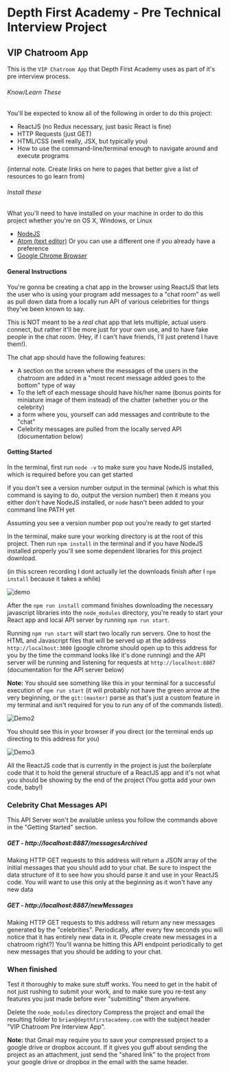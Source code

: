 # Depth First Academy - Pre Technical Interview Project

## VIP Chatroom App
This is the `VIP Chatroom App` that Depth First Academy uses as part of it's pre interview process.


###### Know/Learn These
You'll be expected to know all of the following in order to do this project:
- ReactJS (no Redux necessary, just basic React is fine)
- HTTP Requests (just GET)
- HTML/CSS (well really, JSX, but typically you)
- How to use the command-line/terminal enough to navigate around and execute programs

(internal note. Create links on here to pages that better give a list of resources to go learn from)


###### Install these
What you'll need to have installed on your machine in order to do this project whether you're on OS X, Windows, or Linux
  - [NodeJS](https://nodejs.org/en/download/)
  - [Atom (text editor)](https://github.com/facebookincubator/create-react-app/blob/master/CHANGELOG.md) Or you can use a different one if you already have a preference
  - [Google Chrome Browser](https://www.google.com/chrome/browser/desktop/index.html)


#### General Instructions
You're gonna be creating a chat app in the browser using ReactJS that lets the user who is using your program add messages to a "chat room" as well as pull down data from a locally run API of various celebrities for things they've been known to say.

This is NOT meant to be a _real_ chat app that lets multiple, actual users connect, but rather it'll be more just for your own use, and to have fake people in the chat room. (Hey, if I can't have friends, I'll just pretend I have them!).

The chat app should have the following features:
- A section on the screen where the messages of the users in the chatroom are added in a "most recent message added goes to the bottom" type of way
- To the left of each message should have his/her name (bonus points for miniature image of them instead) of the chatter (whether you or the celebrity)
- a form where you, yourself can add messages and contribute to the "chat"
- Celebrity messages are pulled from the locally served API (documentation below)


#### Getting Started

In the terminal, first run `node -v` to make sure you have NodeJS installed, which is required before you can get started

If you don't see a version number output in the terminal (which is what this command is saying to do, output the version number) then it means you either don't have NodeJS installed, or `node` hasn't been added to your command line PATH yet

Assuming you see a version number pop out you're ready to get started

In the terminal, make sure your working directory is at the root of this project. Then run `npm install` in the terminal and if you have NodeJS installed properly you'll see some dependent libraries for this project download.

(in this screen recording I dont actually let the downloads finish after I `npm install` because it takes a while)

![demo](https://user-images.githubusercontent.com/8462738/28371065-2a066462-6c59-11e7-95d2-947110418639.gif)

After the `npm run install` command finishes downloading the necessary javascript libraries into the `node_modules` directory, you're ready to start your React app and local API server by running
`npm run start`.

Running `npm run start` will start two locally run servers. One to host the HTML and Javascript files that will be served up at the address `http://localhost:3000` (google chrome should open up to this address for you by the time the command looks like it's done running) and the API server will be running and listening for requests at `http://localhost:8887` (documentation for the API server below)

**Note:** You should see something like this in your terminal for a successful execution of `npm run start` (it will probably not have the green arrow at the very beginning, or the `git:(master)` parse as that's just a custom feature in my terminal and isn't required for you to run any of of the commands listed).

![Demo2](https://user-images.githubusercontent.com/8462738/28372019-dba6c64c-6c5b-11e7-8b9e-95c33926cb60.png)

You should see this in your browser if you direct (or the terminal ends up directing to this address for you)

![Demo3](https://user-images.githubusercontent.com/8462738/28372232-63819722-6c5c-11e7-9267-42a254499caa.png)

All the ReactJS code that is currently in the project is just the boilerplate code that it to hold the general structure of a ReactJS app and it's not what you should be showing by the end of the project (You gotta add your own code, baby!)


### Celebrity Chat Messages API
This API Server won't be available unless you follow the commands above in the "Getting Started" section.

##### GET - http://localhost:8887/messagesArchived
Making HTTP GET requests to this address will return a JSON array of the initial messages that you should add to your chat. Be sure to inspect the data structure of it to see how you should parse it and use in your ReactJS code. You will want to use this only at the beginning as it won't have any new data

##### GET - http://localhost:8887/newMessages
Making HTTP GET requests to this address will return any new messages generated by the "celebrities". Periodically, after every few seconds you will notice that it has entirely new data in it. (People create new messages in a chatroom right?) You'll wanna be hitting this API endpoint periodically to get new messages that you should be adding to your chat.


### When finished
Test it thoroughly to make sure stuff works. You need to get in the habit of not just rushing to submit your work, and to make sure you re-test any features you just made before ever "submitting" them anywhere.

Delete the `node_modules` directory
Compress the project and email the resulting folder to `brian@depthfirstacademy.com` with the subject header "VIP Chatroom Pre Interview App".

**Note:** that Gmail may require you to save your compressed project to a google drive or dropbox account. If it gives you guff about sending the project as an attachment, just send the "shared link" to the project from your google drive or dropbox in the email with the same header.







